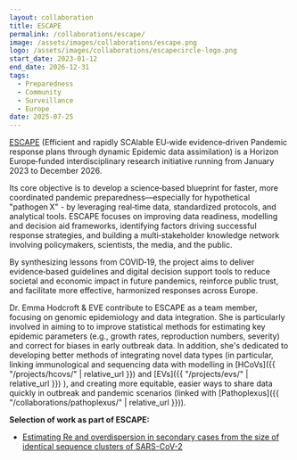 ```yaml
---
layout: collaboration
title: ESCAPE
permalink: /collaborations/escape/
image: /assets/images/collaborations/escape.png
logo: /assets/images/collaborations/escapecircle-logo.png
start_date: 2023-01-12
end_date: 2026-12-31
tags:
  - Preparedness
  - Community
  - Surveillance
  - Europe
date: 2025-07-25
---
```


[ESCAPE](https://www.escapepandemics.com/) (Efficient and rapidly SCAlable EU‑wide evidence‑driven Pandemic response plans through dynamic Epidemic data assimilation) is a Horizon Europe‑funded interdisciplinary research initiative running from January 2023 to December 2026.

Its core objective is to develop a science‑based blueprint for faster, more coordinated pandemic preparedness—especially for hypothetical "pathogen X" - by leveraging real‑time data, standardized protocols, and analytical tools. ESCAPE focuses on improving data readiness, modelling and decision aid frameworks, identifying factors driving successful response strategies, and building a multi‑stakeholder knowledge network involving policymakers, scientists, the media, and the public.

By synthesizing lessons from COVID‑19, the project aims to deliver evidence‑based guidelines and digital decision support tools to reduce societal and economic impact in future pandemics, reinforce public trust, and facilitate more effective, harmonized responses across Europe.

Dr. Emma Hodcroft & EVE contribute to ESCAPE as a team member, focusing on genomic epidemiology and data integration. She is particularly involved in aiming to to improve statistical methods for estimating key epidemic parameters (e.g., growth rates, reproduction numbers, severity) and correct for biases in early outbreak data. In addition, she's dedicated to developing better methods of integrating novel data types (in particular, linking immunological and sequencing data with modelling in [HCoVs]({{ "/projects/hcovs/" | relative_url }}) and [EVs]({{ "/projects/evs/" | relative_url }}) ), and creating more equitable, easier ways to share data quickly in outbreak and pandemic scenarios (linked with [Pathoplexus]({{ "/collaborations/pathoplexus/" | relative_url }})).

<b>Selection of work as part of ESCAPE:</b>
- [Estimating Re and overdispersion in secondary cases from the size of identical sequence clusters of SARS-CoV-2](https://journals.plos.org/ploscompbiol/article?id=10.1371/journal.pcbi.1012960)